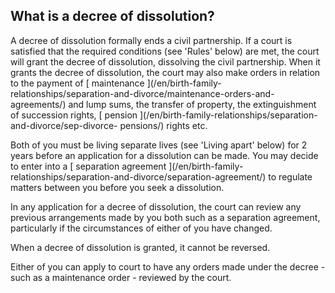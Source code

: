 ##  What is a decree of dissolution?

A decree of dissolution formally ends a civil partnership. If a court is
satisfied that the required conditions (see 'Rules' below) are met, the court
will grant the decree of dissolution, dissolving the civil partnership. When
it grants the decree of dissolution, the court may also make orders in
relation to the payment of [ maintenance ](/en/birth-family-
relationships/separation-and-divorce/maintenance-orders-and-agreements/) and
lump sums, the transfer of property, the extinguishment of succession rights,
[ pension ](/en/birth-family-relationships/separation-and-divorce/sep-divorce-
pensions/) rights etc.

Both of you must be living separate lives (see 'Living apart' below) for 2
years before an application for a dissolution can be made. You may decide to
enter into a [ separation agreement ](/en/birth-family-
relationships/separation-and-divorce/separation-agreement/) to regulate
matters between you before you seek a dissolution.

In any application for a decree of dissolution, the court can review any
previous arrangements made by you both such as a separation agreement,
particularly if the circumstances of either of you have changed.

When a decree of dissolution is granted, it cannot be reversed.

Either of you can apply to court to have any orders made under the decree -
such as a maintenance order - reviewed by the court.
